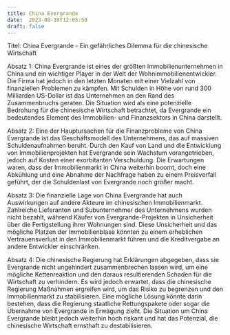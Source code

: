 ```yaml
---
title: China Evergrande
date:  2023-08-18T12:05:50
draft: false
---
```


Titel: China Evergrande - Ein gefährliches Dilemma für die chinesische Wirtschaft

Absatz 1:
China Evergrande ist eines der größten Immobilienunternehmen in China und ein wichtiger Player in der Welt der Wohnimmobilienentwickler. Die Firma hat jedoch in den letzten Monaten mit einer Vielzahl von finanziellen Problemen zu kämpfen. Mit Schulden in Höhe von rund 300 Milliarden US-Dollar ist das Unternehmen an den Rand des Zusammenbruchs geraten. Die Situation wird als eine potenzielle Bedrohung für die chinesische Wirtschaft betrachtet, da Evergrande ein bedeutendes Element des Immobilien- und Finanzsektors in China darstellt.

Absatz 2:
Eine der Hauptursachen für die Finanzprobleme von China Evergrande ist das Geschäftsmodell des Unternehmens, das auf massiven Schuldenaufnahmen beruht. Durch den Kauf von Land und die Entwicklung von Immobilienprojekten hat Evergrande sein Wachstum vorangetrieben, jedoch auf Kosten einer exorbitanten Verschuldung. Die Erwartungen waren, dass der Immobilienmarkt in China weiterhin boomt, doch eine Abkühlung und eine Abnahme der Nachfrage haben zu einem Preisverfall geführt, der die Schuldenlast von Evergrande noch größer macht.

Absatz 3:
Die finanzielle Lage von China Evergrande hat auch Auswirkungen auf andere Akteure im chinesischen Immobilienmarkt. Zahlreiche Lieferanten und Subunternehmer des Unternehmens wurden nicht bezahlt, während Käufer von Evergrande-Projekten in Unsicherheit über die Fertigstellung ihrer Wohnungen sind. Diese Unsicherheit und das mögliche Platzen der Immobilienblase könnten zu einem erheblichen Vertrauensverlust in den Immobilienmarkt führen und die Kreditvergabe an andere Entwickler einschränken.

Absatz 4:
Die chinesische Regierung hat Erklärungen abgegeben, dass sie Evergrande nicht ungehindert zusammenbrechen lassen wird, um eine mögliche Kettenreaktion und den daraus resultierenden Schaden für die Wirtschaft zu verhindern. Es wird jedoch erwartet, dass die chinesische Regierung Maßnahmen ergreifen wird, um das Risiko zu begrenzen und den Immobilienmarkt zu stabilisieren. Eine mögliche Lösung könnte darin bestehen, dass die Regierung staatliche Rettungspakete oder sogar die Übernahme von Evergrande in Erwägung zieht. Die Situation um China Evergrande bleibt jedoch weiterhin hoch riskant und hat das Potenzial, die chinesische Wirtschaft ernsthaft zu destabilisieren.